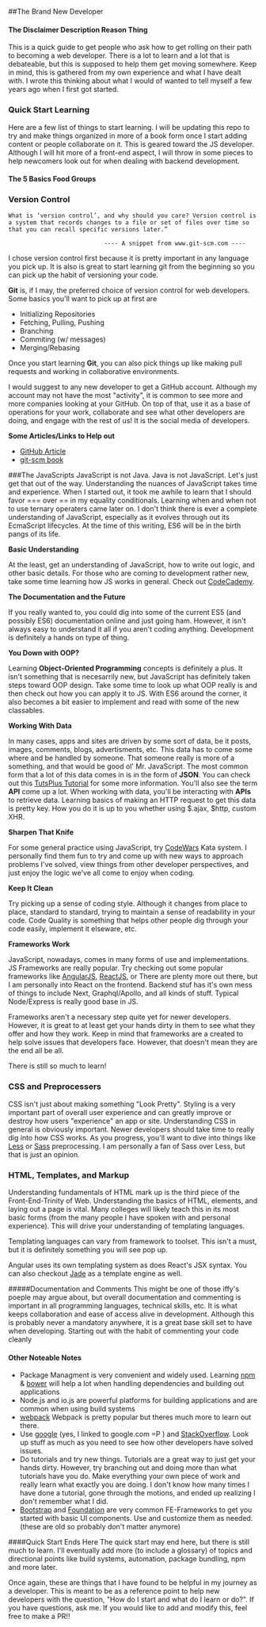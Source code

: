 ##The Brand New Developer

#### The Disclaimer Description Reason Thing
This is a quick guide to get people who ask how to get rolling on their path to becoming a web developer. There is a lot to learn and a lot that is debateable, but this is supposed to help them get moving somewhere. Keep in mind, this is gathered from my own experience and what I have dealt with. I wrote this thinking about what I would of wanted to tell myself a few years ago when I first got started.


### Quick Start Learning
Here are a few list of things to start learning. I will be updating this repo to try and make things organized in more of a book form once I start adding content or people collaborate on it. This is geared toward the JS developer. Although I will hit more of a front-end aspect, I will throw in some pieces to help newcomers look out for when dealing with backend development.

#### The 5 Basics Food Groups

### Version Control

```
What is ‘version control’, and why should you care? Version control is a system that records changes to a file or set of files over time so that you can recall specific versions later.”

			               ---- A snippet from www.git-scm.com ----
```

I chose version control first because it is pretty important in any language you pick up. It is also is great to  start learning git from the beginning so you can pick up the habit of versioning your code.

**Git** is, if I may, the preferred choice of version control for web developers. 
Some basics you'll want to pick up at first are

- Initializing Repositories
- Fetching, Pulling, Pushing
- Branching
- Commiting (w/ messages)
- Merging/Rebasing

Once you start learning **Git**, you can also pick things up like making pull requests and working in collaborative environments.

I would suggest to any new developer to get a GitHub account. Although my account may not have the most "activity", it is common to see more and more companies looking at your GitHub. On top of that, use it as a base of operations for your work, collaborate and see what other developers are doing, and engage with the rest of us! It is the social media of developers.

**Some Articles/Links to Help out**

- [GitHub Article](https://help.github.com/articles/good-resources-for-learning-git-and-github/)
- [git-scm book](https://git-scm.com/book/en/v2)

###The JavaScripts
JavaScript is not Java. Java is not JavaScript. Let's just get that out of the way.
Understanding the nuances of JavaScript takes time and experience. When I started out, it took me awhile to learn that I should favor === over == in my equality conditionals. Learning when and when not to use ternary operaters came later on. I don't think there is ever a complete understanding of JavaScript, especially as it evolves through out its EcmaScript lifecycles. At the time of this writing, ES6 will be in the birth pangs of its life. 

**Basic Understanding**

At the least, get an understanding of JavaScript, how to write out logic, and other basic details. For those who are coming to development rather new, take some time learning how JS works in general. Check out [CodeCademy](http://www.codecademy.com/).

**The Documentation and the Future**

If you really wanted to, you could dig into some of the current ES5 (and possibly ES6) documentation online and just going ham. However, it isn't always easy to understand it all if you aren't coding anything. Development is definitely a hands on type of thing.

**You Down with OOP?**

Learning **Object-Oriented Programming** concepts is definitely a plus. It isn't something that is necesarrily new, but JavaScript has definitely taken steps toward OOP design. Take some time to look up what OOP really is and then check out how you can apply it to JS. With ES6 around the corner, it also becomes a bit easier to implement and read with some of the new classables.

**Working With Data**

In many cases, apps and sites are driven by some sort of data, be it posts, images, comments, blogs, advertisments, etc. This data has to come some where and be handled by someone. That someone really is more of a something, and that would be good ol' Mr. JavaScript. The most common form that a lot of this data comes in is in the form of **JSON**. You can check out this [TutsPlus Tutorial](http://code.tutsplus.com/tutorials/understanding-json--active-8817) for some more information. You'll also see the term **API** come up a lot. When working with data, you'll be interacting with **APIs** to retrieve data. Learning basics of making an HTTP request to get this data is pretty key. How you do it is up to you whether using $.ajax, $http, custom XHR.

**Sharpen That Knife**

For some general practice using JavaScript, try [CodeWars](www.codewars.com) Kata system. I personally find them fun to try and come up with new ways to approach problems I've solved, view things from other developer perspectives, and just enjoy the logic we've all come to enjoy when coding.

**Keep It Clean**

Try picking up a sense of coding style. Although it changes from place to place, standard to standard, trying to maintain a sense of readability in your code. Code Quality is something that helps other people dig through your code easily, implement it elseware, etc. 

**Frameworks Work**

JavaScript, nowadays, comes in many forms of use and implementations. JS Frameworks are really popular. Try checking out some popular frameworks like [AngularJS](https://angularjs.org/), [ReactJS](https://facebook.github.io/react/), or  There are plenty more out there, but I am personally into React on the frontend. Backend stuf has it's own mess of things to include Next, Graphql/Apollo, and all kinds of stuff. Typical Node/Express is really good base in JS.

Frameworks aren't a necessary step quite yet for newer developers. However, it is great to at least get your hands dirty in them to see what they offer and how they work. Keep in mind that frameworks are a created to help solve issues that developers face. However, that doesn't mean they are the end all be all. 

There is still so much to learn!

### CSS and Preprocessers
CSS isn't just about making something "Look Pretty". Styling is a very important part of overall user experience and can greatly improve or destroy how users "experience" an app or site. Understanding CSS in general is obviously important. Newer developers should take time to really dig into how CSS works. As you progress, you'll want to dive into things like [Less](http://lesscss.org/) or [Sass](http://sass-lang.com/) preprocessing. I am personally a fan of Sass over Less, but that is just an opinion.

### HTML, Templates, and Markup
Understanding fundamentals of HTML mark up is the third piece of the Front-End-Trinity of Web. Understanding the basics of HTML, elements, and laying out a page is vital. Many colleges will likely teach this in its most basic forms (from the many people I have spoken with and personal experience). This will drive your understanding of templating languages.

Templating languages can vary from framework to toolset. This isn't a must, but it is definitely something you will see pop up.

Angular uses its own templating system as does React's JSX syntax. You can also checkout [Jade](http://jade-lang.com/) as a template engine as well.

#####Documentation and Comments
This might be one of those iffy's poeple may argue about, but overall documentation and commenting is important in all programming languages, technical skills, etc. It is what keeps collaboration and ease of access alive in development. Although this is probably never a mandatory anywhere, it is a great base skill set to have when developing. Starting out with the habit of commenting your code cleanly



#### Other Noteable Notes
- Package Managment is very convenient and widely used. Learning [npm](https://www.npmjs.com/) & [bower](http://bower.io/) will help a lot when handling dependencies and building out applications
- Node.js and io.js are powerful platforms for building applications and are common when using build systems
-  [webpack](http://webpack.github.io/)  Webpack is pretty popular but theres much more to learn out there.
- Use [google](www.google.com) (yes, I linked to google.com =P ) and [StackOverflow](www.stackoverflow.com). Look up stuff as much as you need to see how other developers have solved issues.
- Do tutorials and try new things. Tutorials are a great way to just get your hands dirty. However, try branching out and doing more than what tutorials have you do. Make everything your own piece of work and really learn what exactly you are doing. I don't know how many times I have done a tutorial, gone through the motions, and ended up realizing I don't remember what I did. 
- [Bootstrap](http://getbootstrap.com/) and [Foundation](http://foundation.zurb.com/) are very common FE-Frameworks to get you started with basic UI components. Use and customize them as needed. (these are old so probably don't matter anymore)

####Quick Start Ends Here
The quick start may end here, but there is still much to learn. I'll eventually add more (to include a glossary) of topics and directional points like build systems, automation, package bundling, npm and more later. 

Once again, these are things that I have found to be helpful in my journey as a developer. This is meant to be as a reference point to help new developers with the question, "How do I start and what do I learn or do?". If you have questions, ask me. If you would like to add and modify this, feel free to make a PR!!


